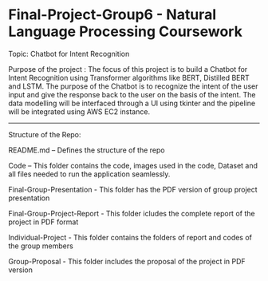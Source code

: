 # Final-Project-Group6 - Natural Language Processing Coursework

Topic: Chatbot for Intent Recognition

Purpose of the project : The focus of this project is to build a Chatbot for Intent Recognition using Transformer algorithms like BERT, Distilled BERT and LSTM. The purpose of the Chatbot is to recognize the intent of the user input and give the response back to the user on the basis of the intent. The data modelling will be interfaced through a UI using tkinter and the pipeline will be integrated using AWS EC2 instance.

------------------------------------------------------------------------------------------------------------------------------------------

Structure of the Repo:

README.md – Defines the structure of the repo

Code – This folder contains the code, images used in the code, Dataset and all files needed to run the application seamlessly.

Final-Group-Presentation - This folder has the PDF version of group project presentation

Final-Group-Project-Report - This folder icludes the complete report of the project in PDF format

Individual-Project - This folder contains the folders of report and codes of the group members

Group-Proposal - This folder includes the proposal of the project in PDF version
